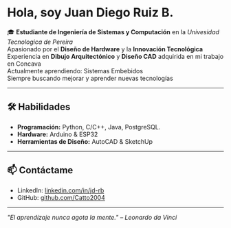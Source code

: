 # Hola, soy Juan Diego Ruiz B.

🎓 **Estudiante de Ingeniería de Sistemas y Computación** en la *Univesidad Tecnologica de Pereira*  
Apasionado por el **Diseño de Hardware** y la **Innovación Tecnológica**  
Experiencia en **Dibujo Arquitectónico** y **Diseño CAD** adquirida en mi trabajo en Concava  
Actualmente aprendiendo: Sistemas Embebidos  
Siempre buscando mejorar y aprender nuevas tecnologías

---

## 🛠️ Habilidades
- **Programación:** Python, C/C++, Java, PostgreSQL. 
- **Hardware:** Arduino & ESP32
- **Herramientas de Diseño:** AutoCAD & SketchUp

---

## 📫 Contáctame
- LinkedIn: [linkedin.com/in/jd-rb](https://www.linkedin.com/in/jd-rb/)
- GitHub: [github.com/Catto2004](https://github.com/Catto2004)
---

*"El aprendizaje nunca agota la mente." – Leonardo da Vinci*
